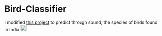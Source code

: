# Bird-Classifier

I modified <a href="https://github.com/m-kortas/Sound-based-bird-species-detection">this project</a> to predict through sound, the species of birds found in India <img src="https://cdn.iconscout.com/icon/free/png-256/india-flag-country-nation-union-empire-32988.png" width="20" height="20">
